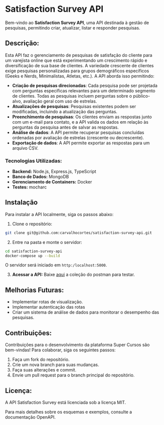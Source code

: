 # Satisfaction Survey API

Bem-vindo ao **Satisfaction Survey API**, uma API destinada à gestão de pesquisas, permitindo criar, atualizar, listar e responder pesquisas.

## Descrição:

Esta API faz o gerenciamento de pesquisas de satisfação do cliente para um varejista online que está experimentando um crescimento rápido e diversificação de sua base de clientes. A variedade crescente de clientes exige pesquisas personalizadas para grupos demográficos específicos (Geeks e Nerds, Minimalistas, Atletas, etc.). A API aborda isso permitindo:

- **Criação de pesquisas direcionadas**: Cada pesquisa pode ser projetada com perguntas específicas relevantes para um determinado segmento de clientes. Todas as pesquisas incluem perguntas sobre o público-alvo, avaliação geral com uso de estrelas.
- **Atualizações de pesquisas**: Pesquisas existentes podem ser modificadas, incluindo a atualização das perguntas.
- **Preenchimento de pesquisas**: Os clientes enviam as respostas junto com um e-mail para contato, e a API valida os dados em relação às perguntas da pesquisa antes de salvar as respostas.
- **Análise de dados**: A API permite recuperar pesquisas concluídas ordenadas por avaliação de estrelas (crescente ou decrescente).
- **Exportação de dados**: A API permite exportar as respostas para um arquivo CSV.

### Tecnologias Utilizadas:

- **Backend:** Node.js, Express.js, TypeScript
- **Banco de Dados:** MongoDB
- **Gerenciamento de Containers:** Docker
- **Testes:** mocharc

## Instalação

Para instalar a API localmente, siga os passos abaixo:

1. Clone o repositório:

```bash
git clone git@github.com:carvalhocortes/satisfaction-survey-api.git
```

2. Entre na pasta e monte o servidor:

```bash
cd satisfaction-survey-api
docker-compose up --build
```

O servidor será iniciado em `http:/localhost:5000`.

3. **Acessar a API:**
   Baixe [aqui](https://drive.google.com/file/d/1yh6bTZQlxzZ4LSdz7XXRPlzv2mnG82G8/view?usp=sharing) a coleção do postman para testar.

## Melhorias Futuras:

- Implementar rotas de visualização.
- Implementar autenticação das rotas
- Criar um sistema de análise de dados para monitorar o desempenho das pesquisas.

## Contribuições:

Contribuições para o desenvolvimento da plataforma Super Cursos são bem-vindas! Para colaborar, siga os seguintes passos:

1. Faça um fork do repositório.
2. Crie um nova branch para suas mudanças.
3. Faça suas alterações e commit.
4. Envie um pull request para o branch principal do repositório.

## Licença:

A API Satisfaction Survey está licenciada sob a licença MIT.

Para mais detalhes sobre os esquemas e exemplos, consulte a documentação OpenAPI.
